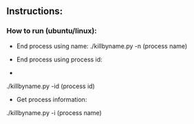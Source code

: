 ## Instructions:
### How to run (ubuntu/linux):
- End process using name:
./killbyname.py -n (process name)

- End process using process id:
- 
./killbyname.py -id (process id)
- Get process information:    

./killbyname.py -i (process name)
 
